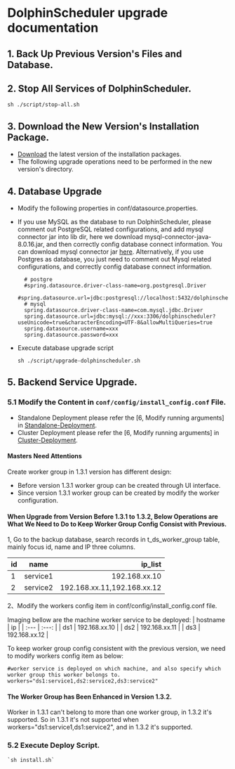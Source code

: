 
# DolphinScheduler upgrade documentation

## 1. Back Up Previous Version's Files and Database.

## 2. Stop All Services of DolphinScheduler.

 `sh ./script/stop-all.sh`

## 3. Download the New Version's Installation Package.

- [Download](/en-us/download/download.html) the latest version of the installation packages.
- The following upgrade operations need to be performed in the new version's directory.

## 4. Database Upgrade
- Modify the following properties in conf/datasource.properties.

- If you use MySQL as the database to run DolphinScheduler, please comment out PostgreSQL related configurations, and add mysql connector jar into lib dir, here we download mysql-connector-java-8.0.16.jar, and then correctly config database connect information. You can download mysql connector jar [here](https://downloads.MySQL.com/archives/c-j/). Alternatively, if you use Postgres as database, you just need to comment out Mysql related configurations, and correctly config database connect information.

    ```properties
      # postgre
      #spring.datasource.driver-class-name=org.postgresql.Driver
      #spring.datasource.url=jdbc:postgresql://localhost:5432/dolphinscheduler
      # mysql
      spring.datasource.driver-class-name=com.mysql.jdbc.Driver
      spring.datasource.url=jdbc:mysql://xxx:3306/dolphinscheduler?useUnicode=true&characterEncoding=UTF-8&allowMultiQueries=true
      spring.datasource.username=xxx
      spring.datasource.password=xxx
    ```

- Execute database upgrade script

    `sh ./script/upgrade-dolphinscheduler.sh`

## 5. Backend Service Upgrade.

### 5.1 Modify the Content in `conf/config/install_config.conf` File.
- Standalone Deployment please refer the [6, Modify running arguments] in [Standalone-Deployment](/en-us/docs/dev/user_doc/guide/installation/standalone.html).
- Cluster Deployment please refer the [6, Modify running arguments] in [Cluster-Deployment](/en-us/docs/dev/user_doc/guide/installation/cluster.html).

#### Masters Need Attentions
Create worker group in 1.3.1 version has different design: 

- Before version 1.3.1 worker group can be created through UI interface.
- Since version 1.3.1 worker group can be created by modify the worker configuration. 

#### When Upgrade from Version Before 1.3.1 to 1.3.2, Below Operations are What We Need to Do to Keep Worker Group Config Consist with Previous.

1, Go to the backup database, search records in t_ds_worker_group table, mainly focus id, name and IP three columns.

| id | name | ip_list    |
| :---         |     :---:      |          ---: |
| 1   | service1     | 192.168.xx.10    |
| 2   | service2     | 192.168.xx.11,192.168.xx.12      |

2、Modify the workers config item in conf/config/install_config.conf file.

Imaging bellow are the machine worker service to be deployed:
| hostname | ip |
| :---  | :---:  |
| ds1   | 192.168.xx.10     |
| ds2   | 192.168.xx.11     |
| ds3   | 192.168.xx.12     |

To keep worker group config consistent with the previous version, we need to modify workers config item as below:

```shell
#worker service is deployed on which machine, and also specify which worker group this worker belongs to. 
workers="ds1:service1,ds2:service2,ds3:service2"
```

#### The Worker Group has Been Enhanced in Version 1.3.2.
Worker in 1.3.1 can't belong to more than one worker group, in 1.3.2 it's supported. So in 1.3.1 it's not supported when workers="ds1:service1,ds1:service2", and in 1.3.2 it's supported. 
  
### 5.2 Execute Deploy Script.
```shell
`sh install.sh`
```


